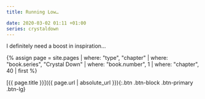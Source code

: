 ```yaml
---
title: Running Low…

date: 2020-03-02 01:11 +01:00
series: crystaldown
---
```

I definitely need a boost in inspiration…

{% assign page = site.pages
  | where: "type", "chapter"
  | where: "book.series", "Crystal Down"
  | where: "book.number", 1
  | where: "chapter", 40
  | first %}

[{{ page.title }}]({{ page.url | absolute_url }}){:.btn .btn-block .btn-primary .btn-lg}
<!--more-->
